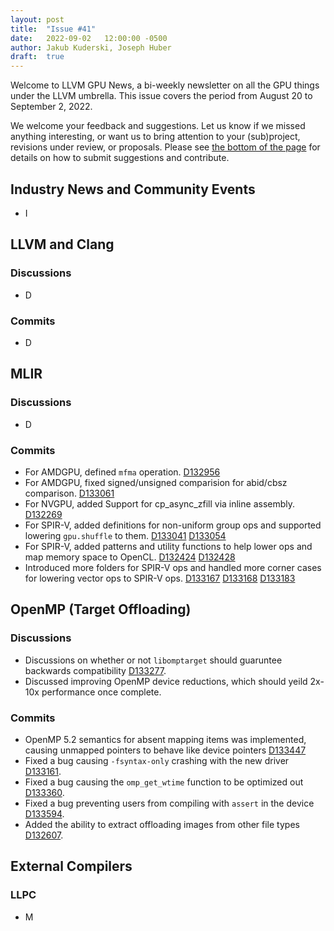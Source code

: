 ```yaml
---
layout: post
title:  "Issue #41"
date:   2022-09-02   12:00:00 -0500
author: Jakub Kuderski, Joseph Huber
draft:  true
---
```


Welcome to LLVM GPU News, a bi-weekly newsletter on all the GPU things under the LLVM umbrella.
This issue covers the period from August 20 to September 2, 2022.

We welcome your feedback and suggestions. Let us know if we missed anything interesting, or want us to bring attention to your (sub)project, revisions under review, or proposals. Please see [the bottom of the page](https://llvm-gpu-news.github.io/about/) for details on how to submit suggestions and contribute.


## Industry News and Community Events

* I

##  LLVM and Clang

### Discussions
* D

### Commits

* D


## MLIR

### Discussions

* D

### Commits

* For AMDGPU, defined `mfma` operation. [D132956](https://reviews.llvm.org/D132956)
* For AMDGPU, fixed signed/unsigned comparision for abid/cbsz comparison. [D133061](https://reviews.llvm.org/D133061)
* For NVGPU, added Support for cp_async_zfill via inline assembly. [D132269](https://reviews.llvm.org/D132269)
* For SPIR-V, added definitions for non-uniform group ops and supported lowering `gpu.shuffle` to them. [D133041](https://reviews.llvm.org/D133041) [D133054](https://reviews.llvm.org/D133054)
* For SPIR-V, added patterns and utility functions to help lower ops and map memory space to OpenCL. [D132424](https://reviews.llvm.org/D132424) [D132428](https://reviews.llvm.org/D132428)
* Introduced more folders for SPIR-V ops and handled more corner cases for lowering vector ops to SPIR-V ops. [D133167](https://reviews.llvm.org/D133167) [D133168](https://reviews.llvm.org/D133168) [D133183](https://reviews.llvm.org/D133183)


## OpenMP (Target Offloading)

### Discussions

* Discussions on whether or not `libomptarget` should guaruntee backwards compatibility [D133277](https://reviews.llvm.org/D133277).
* Discussed improving OpenMP device reductions, which should yeild 2x-10x performance once complete.

### Commits

* OpenMP 5.2 semantics for absent mapping items was implemented, causing unmapped pointers to behave like device pointers [D133447](https://reviews.llvm.org/D133447)
* Fixed a bug causing `-fsyntax-only` crashing with the new driver [D133161](https://reviews.llvm.org/D133161).
* Fixed a bug causing the `omp_get_wtime` function to be optimized out [D133360](https://reviews.llvm.org/D133360).
* Fixed a bug preventing users from compiling with `assert` in the device [D133594](https://reviews.llvm.org/D133594).
* Added the ability to extract offloading images from other file types [D132607](https://reviews.llvm.org/D132607).

## External Compilers

### LLPC

* M
